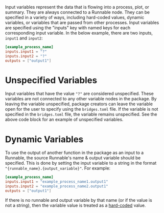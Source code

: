 Input variables represent the data that is flowing into a process, plot, or summary. They are always connected to a Runnable node. They can be specified in a variety of ways, including hard-coded values, dynamic variables, or variables that are passed from other processes. Input variables are specified using the "inputs" key with named keys for each corresponding input variable. In the below example, there are two inputs, `input1` and `input2`:
```toml
[example_process_name]
inputs.input1 = "?"
inputs.input2 = "?"
outputs = ["output1"]
```

# Unspecified Variables
Input variables that have the value `"?"` are considered unspecified. These variables are not connected to any other variable nodes in the package. By leaving the variable unspecified, package creators can leave the variable open for the user to specify using the `bridges.toml` file. If the variable is not specified in the `bridges.toml` file, the variable remains unspecified. See the above code block for an example of unspecified variables.

# Dynamic Variables
To use the output of another function in the package as an input to a Runnable, the source Runnable's name & output variable should be specified. This is done by setting the input variable to a string in the format `"{runnable_name}.{output_variable}"`. For example:
```toml
[example_process_name]
inputs.input1 = "example_process_name1.output1"
inputs.input2 = "example_process_name2.output1"
outputs = ["output1"]
```
If there is no runnable and output variable by that name (or if the value is not a string), then the variable value is treated as a [hard-coded](hard_coded.md) value.